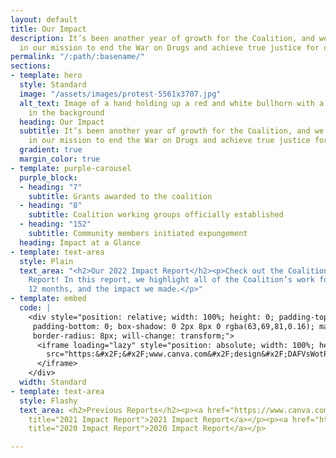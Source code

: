 ```yaml
---
layout: default
title: Our Impact
description: It’s been another year of growth for the Coalition, and we remain steadfast
  in our mission to end the War on Drugs and achieve true justice for our communities.
permalink: "/:path/:basename/"
sections:
- template: hero
  style: Standard
  image: "/assets/images/protest-5561x3707.jpg"
  alt_text: Image of a hand holding up a red and white bullhorn with a tall tan building
    in the background
  heading: Our Impact
  subtitle: It’s been another year of growth for the Coalition, and we remain steadfast
    in our mission to end the War on Drugs and achieve true justice for our communities.
  gradient: true
  margin_color: true
- template: purple-carousel
  purple_block:
  - heading: "7"
    subtitle: Grants awarded to the coalition
  - heading: "8"
    subtitle: Coalition working groups officially established
  - heading: "152"
    subtitle: Community members initiated expungement
  heading: Impact at a Glance
- template: text-area
  style: Plain
  text_area: "<h2>Our 2022 Impact Report</h2><p>Check out the Coalition’s 2022 Impact
    Report! In this report, we highlight all of the Coalition’s work for the last
    12 months, and the impact we made.</p>"
- template: embed
  code: |
    <div style="position: relative; width: 100%; height: 0; padding-top: 100.0000%;
     padding-bottom: 0; box-shadow: 0 2px 8px 0 rgba(63,69,81,0.16); margin-top: 1.6em; margin-bottom: 0.9em; overflow: hidden;
     border-radius: 8px; will-change: transform;">
      <iframe loading="lazy" style="position: absolute; width: 100%; height: 100%; top: 0; left: 0; border: none; padding: 0;margin: 0;"
        src="https:&#x2F;&#x2F;www.canva.com&#x2F;design&#x2F;DAFVsWotPAo&#x2F;view?embed" allowfullscreen="allowfullscreen" allow="fullscreen">
      </iframe>
    </div>
  width: Standard
- template: text-area
  style: Flashy
  text_area: <h2>Previous Reports</h2><p><a href="https://www.canva.com/design/DAEyvLK9lOI/HJo00X8beXliHOcKIObjzw/view#1"
    title="2021 Impact Report">2021 Impact Report</a></p><p><a href="https://www.canva.com/design/DAERK-8UNvo/MUYnKKaxxqJMWzeR7ACZSw/view?utm_content=DAERK-8UNvo&amp;utm_campaign=designshare&amp;utm_medium=embeds&amp;utm_source=link"
    title="2020 Impact Report">2020 Impact Report</a></p>

---
```

